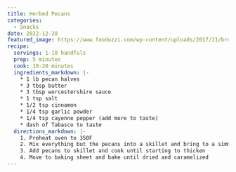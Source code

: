 ```yaml
---
title: Herbed Pecans
categories:
  - Snacks
date: 2022-12-28
featured_image: https://www.fooduzzi.com/wp-content/uploads/2017/11/brown-sugar-herb-pecans-3.jpg
recipe:
  servings: 1-10 handfuls
  prep: 5 minutes
  cook: 10-20 minutes
  ingredients_markdown: |-
    * 1 lb pecan halves
    * 3 tbsp butter
    * 3 tbsp worcestershire sauce
    * 1 tsp salt
    * 1/2 tsp cinnamon
    * 1/4 tsp garlic powder
    * 1/4 tsp cayenne pepper (add more to taste)
    * dash of Tabasco to taste
  directions_markdown: |-
    1. Preheat oven to 350F
    2. Mix everything but the pecans into a skillet and bring to a simmer
    3. Add pecans to skillet and cook until starting to thicken
    4. Move to baking sheet and bake until dried and caramelized 
---
```


